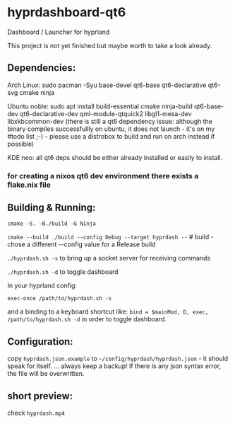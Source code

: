 # hyprdashboard-qt6
Dashboard / Launcher for hyprland

This project is not yet finished but maybe worth to take a look already.

## Dependencies:
Arch Linux: sudo pacman -Syu base-devel qt6-base qt6-declarative qt6-svg cmake ninja

Ubuntu noble: sudo apt install build-essential cmake ninja-build qt6-base-dev qt6-declarative-dev qml-module-qtquick2 libgl1-mesa-dev libxkbcommon-dev
(there is still a qt6 dependency issue: although the binary compiles successfullly on ubuntu, it does not launch - it's on my #todo list ;-) - please use a distrobox to build and run on arch instead if possible)

KDE neo: all qt6 deps should be either already installed or easily to install.

### for creating a nixos qt6 dev environment there exists a flake.nix file

## Building & Running:
`cmake -S. -B./build -G Ninja`

`cmake --build ./build --config Debug --target hyprdash --` # build - chose a different --config value for a Release build

`./hyprdash.sh -s` to bring up a socket server for receiving commands

`./hyprdash.sh -d` to toggle dashboard

In your hyprland config:

`exec-once /path/to/hyprdash.sh -s`

and a binding to a keyboard shortcut like: `bind = $mainMod, D, exec, /path/to/hyprdash.sh -d` in order to toggle dashboard.

 ## Configuration:
 copy `hyprdash.json.example` to `~/config/hyprdash/hyprdash.json` - it should speak for itself.
... always keep a backup! If there is any json syntax error, the file will be overwritten.

## short preview:
check `hyprdash.mp4`

